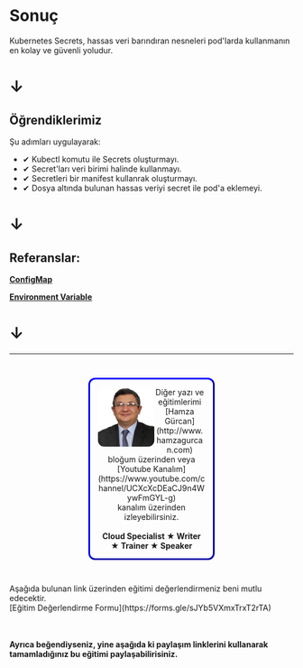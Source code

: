 # Sonuç #

Kubernetes Secrets, hassas veri barındıran nesneleri pod'larda kullanmanın en kolay ve güvenli yoludur.
# **&darr;**

## Öğrendiklerimiz ##
Şu adımları uygulayarak:

- &#x2714; Kubectl komutu ile Secrets oluşturmayı.
- &#x2714; Secret'ları veri birimi halinde kullanmayı.
- &#x2714; Secretleri bir manifest kullanrak oluşturmayı.
- &#x2714; Dosya altında bulunan hassas veriyi secret ile pod'a eklemeyi.
# **&darr;**   

## Referanslar: ##

**[ConfigMap](https://kubernetes.io/docs/tasks/configure-pod-container/configure-pod-configmap/)**

**[Environment Variable](https://en.wikipedia.org/wiki/Environment_variable)**
# **&darr;**

------
<p style="text-align: center; padding: 1em; margin: 3em; margin-left: 10em; margin-right: 10em; border-; 1px; border-color: blue;  border-radius: 12px; border-style:outset">
<img align="left" src="./assets/img/hamza-gurcan.png" width="100" style="border-radius: 11px">
Diğer yazı ve eğitimlerimi <br>[Hamza Gürcan](http://www.hamzagurcan.com)<br> bloğum üzerinden veya <br>[Youtube Kanalım](https://www.youtube.com/channel/UCXcXcDEaCJ9n4WywFmGYL-g)<br> kanalım üzerinden izleyebilirsiniz.
<br><br>
<b>Cloud Specialist ★ Writer ★ Trainer ★ Speaker</b>
</p>

<p>
Aşağıda bulunan link üzerinden eğitimi değerlendirmeniz beni mutlu edecektir.
<br>[Eğitim Değerlendirme Formu](https://forms.gle/sJYb5VXmxTrxT2rTA)<br>
<br><br>

<b>Ayrıca beğendiyseniz, yine aşağıda ki paylaşım linklerini kullanarak tamamladığınız bu eğitimi paylaşabilirisiniz.</b>
</p>
